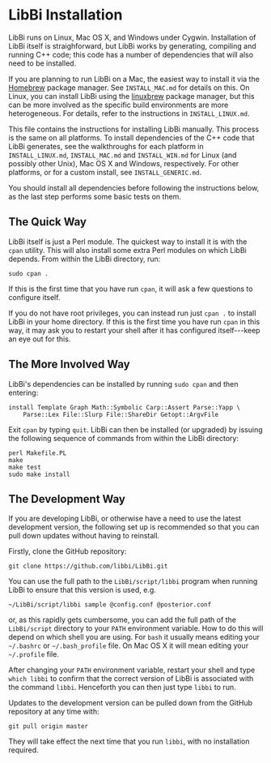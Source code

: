 # LibBi Installation

LibBi runs on Linux, Mac OS X, and Windows under Cygwin. Installation
of LibBi itself is straighforward, but LibBi works by generating,
compiling and running C++ code; this code has a number of dependencies
that will also need to be installed.

If you are planning to run LibBi on a Mac, the easiest way to install it via the 
[Homebrew](https://brew.sh) package manager. See `INSTALL_MAC.md` for details on
this. On Linux, you can install LibBi using the [linuxbrew](http://linuxbrew.sh)
package manager, but this can be more involved as the specific build
environments are more heterogeneous. For details, refer to the instructions in `INSTALL_LINUX.md`.

This file contains the instructions for installing LibBi manually. This
process is the same on all platforms. To install dependencies of the
C++ code that LibBi generates, see the walkthroughs for each platform
in `INSTALL_LINUX.md`, `INSTALL_MAC.md` and `INSTALL_WIN.md` for Linux
(and possibly other Unix), Mac OS X and Windows, respectively. For
other platforms, or for a custom install, see `INSTALL_GENERIC.md`.

You should install all dependencies before following the instructions
below, as the last step performs some basic tests on them.

## The Quick Way

LibBi itself is just a Perl module. The quickest way to install it is
with the `cpan` utility. This will also install some extra Perl
modules on which LibBi depends. From within the LibBi directory, run:

    sudo cpan .

If this is the first time that you have run `cpan`, it will ask a few
questions to configure itself.

If you do not have root privileges, you can instead run just `cpan .`
to install LibBi in your home directory. If this is the first time you
have run `cpan` in this way, it may ask you to restart your shell
after it has configured itself---keep an eye out for this.

## The More Involved Way

LibBi's dependencies can be installed by running `sudo cpan` and then
entering:

    install Template Graph Math::Symbolic Carp::Assert Parse::Yapp \
        Parse::Lex File::Slurp File::ShareDir Getopt::ArgvFile

Exit `cpan` by typing `quit`. LibBi can then be installed (or
upgraded) by issuing the following sequence of commands from within
the LibBi directory:

    perl Makefile.PL
    make
    make test
    sudo make install

## The Development Way

If you are developing LibBi, or otherwise have a need to use the
latest development version, the following set up is recommended so
that you can pull down updates without having to reinstall.

Firstly, clone the GitHub repository:

    git clone https://github.com/libbi/LibBi.git

You can use the full path to the `LibBi/script/libbi` program when
running LibBi to ensure that this version is used, e.g.

    ~/LibBi/script/libbi sample @config.conf @posterior.conf
    
or, as this rapidly gets cumbersome, you can add the full path of the
`LibBi/script` directory to your `PATH` environment variable. How to
do this will depend on which shell you are using. For `bash` it
usually means editing your `~/.bashrc` or `~/.bash_profile` file. On
Mac OS X it will mean editing your `~/.profile` file.

After changing your `PATH` environment variable, restart your shell
and type `which libbi` to confirm that the correct version of LibBi is
associated with the command `libbi`. Henceforth you can then just type
`libbi` to run.

Updates to the development version can be pulled down from the GitHub
repository at any time with:

    git pull origin master

They will take effect the next time that you run `libbi`, with no
installation required.
